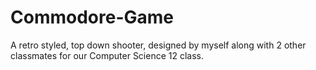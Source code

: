 # Commodore-Game
A retro styled, top down shooter, designed by myself along with 2 other classmates for our Computer Science 12 class.
